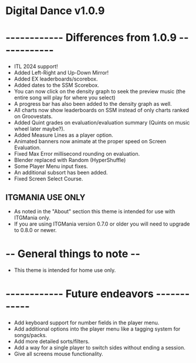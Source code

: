 # Digital Dance v1.0.9

# ------------ Differences from 1.0.9 ------------
- ITL 2024 support!
- Added Left-Right and Up-Down Mirror!
- Added EX leaderboards/scorebox.
- Added dates to the SSM Scorebox.
- You can now click on the density graph to seek the preview music (the entire song will play for where you select)
- A progress bar has also been added to the density graph as well.
- All charts now show leaderboards on SSM instead of only charts ranked on Groovestats.
- Added Quint grades on evaluation/evaluation summary (Quints on music wheel later maybe?).
- Added Measure Lines as a player option.
- Animated banners now animate at the proper speed on Screen Evaluation.
- Fixed Max Error millisecond rounding on evaluation.
- Blender replaced with Random (HyperShuffle)
- Some Player Menu input fixes.
- An additional subsort has been added.
- Fixed Screen Select Course.

## ITGMANIA USE ONLY
- As noted in the "About" section this theme is intended for use with ITGMania only.
- If you are using ITGMania version 0.7.0 or older you will need to upgrade to 0.8.0 or newer.

# -- General things to note --
- This theme is intended for home use only.

# ------------ Future endeavors ------------
- Add keyboard support for number fields in the player menu.
- Add additional options into the player menu like a tagging system for songs/packs.
- Add more detailed sorts/filters.
- Add a way for a single player to switch sides without ending a session.
- Give all screens mouse functionality.